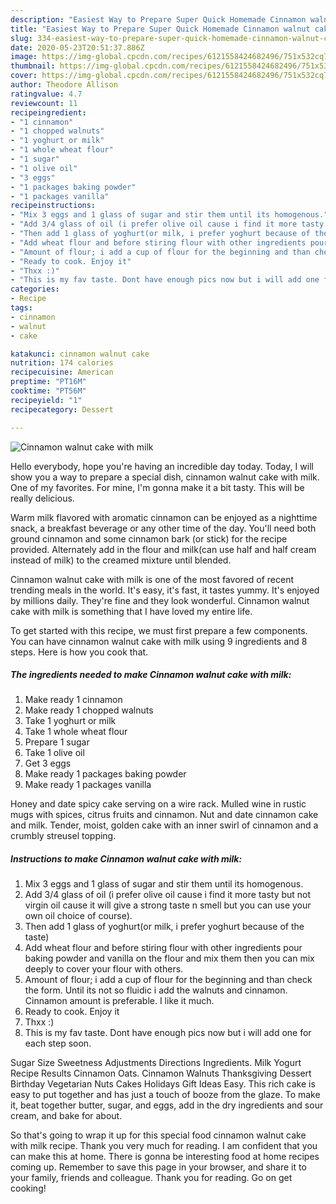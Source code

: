 ```yaml
---
description: "Easiest Way to Prepare Super Quick Homemade Cinnamon walnut cake with milk"
title: "Easiest Way to Prepare Super Quick Homemade Cinnamon walnut cake with milk"
slug: 334-easiest-way-to-prepare-super-quick-homemade-cinnamon-walnut-cake-with-milk
date: 2020-05-23T20:51:37.886Z
image: https://img-global.cpcdn.com/recipes/6121558424682496/751x532cq70/cinnamon-walnut-cake-with-milk-recipe-main-photo.jpg
thumbnail: https://img-global.cpcdn.com/recipes/6121558424682496/751x532cq70/cinnamon-walnut-cake-with-milk-recipe-main-photo.jpg
cover: https://img-global.cpcdn.com/recipes/6121558424682496/751x532cq70/cinnamon-walnut-cake-with-milk-recipe-main-photo.jpg
author: Theodore Allison
ratingvalue: 4.7
reviewcount: 11
recipeingredient:
- "1 cinnamon"
- "1 chopped walnuts"
- "1 yoghurt or milk"
- "1 whole wheat flour"
- "1 sugar"
- "1 olive oil"
- "3 eggs"
- "1 packages baking powder"
- "1 packages vanilla"
recipeinstructions:
- "Mix 3 eggs and 1 glass of sugar and stir them until its homogenous."
- "Add 3/4 glass of oil (i prefer olive oil cause i find it more tasty but not virgin oil cause it will give a strong taste n smell but you can use your own oil choice of course)."
- "Then add 1 glass of yoghurt(or milk, i prefer yoghurt because of the taste)"
- "Add wheat flour and before stiring flour with other ingredients pour baking powder and vanilla on the flour and mix them then you can mix deeply to cover your flour with others."
- "Amount of flour; i add a cup of flour for the beginning and than check the form. Until its not so fluidic i add the walnuts and cinnamon. Cinnamon amount is preferable. I like it much."
- "Ready to cook. Enjoy it"
- "Thxx :)"
- "This is my fav taste. Dont have enough pics now but i will add one for each step soon."
categories:
- Recipe
tags:
- cinnamon
- walnut
- cake

katakunci: cinnamon walnut cake 
nutrition: 174 calories
recipecuisine: American
preptime: "PT16M"
cooktime: "PT56M"
recipeyield: "1"
recipecategory: Dessert

---
```



![Cinnamon walnut cake with milk](https://img-global.cpcdn.com/recipes/6121558424682496/751x532cq70/cinnamon-walnut-cake-with-milk-recipe-main-photo.jpg)

Hello everybody, hope you're having an incredible day today. Today, I will show you a way to prepare a special dish, cinnamon walnut cake with milk. One of my favorites. For mine, I'm gonna make it a bit tasty. This will be really delicious.

Warm milk flavored with aromatic cinnamon can be enjoyed as a nighttime snack, a breakfast beverage or any other time of the day. You&#39;ll need both ground cinnamon and some cinnamon bark (or stick) for the recipe provided. Alternately add in the flour and milk(can use half and half cream instead of milk) to the creamed mixture until blended.

Cinnamon walnut cake with milk is one of the most favored of recent trending meals in the world. It's easy, it's fast, it tastes yummy. It's enjoyed by millions daily. They're fine and they look wonderful. Cinnamon walnut cake with milk is something that I have loved my entire life.


To get started with this recipe, we must first prepare a few components. You can have cinnamon walnut cake with milk using 9 ingredients and 8 steps. Here is how you cook that.

<!--inarticleads1-->

##### The ingredients needed to make Cinnamon walnut cake with milk:

1. Make ready 1 cinnamon
1. Make ready 1 chopped walnuts
1. Take 1 yoghurt or milk
1. Take 1 whole wheat flour
1. Prepare 1 sugar
1. Take 1 olive oil
1. Get 3 eggs
1. Make ready 1 packages baking powder
1. Make ready 1 packages vanilla


Honey and date spicy cake serving on a wire rack. Mulled wine in rustic mugs with spices, citrus fruits and cinnamon. Nut and date cinnamon cake and milk. Tender, moist, golden cake with an inner swirl of cinnamon and a crumbly streusel topping. 

<!--inarticleads2-->

##### Instructions to make Cinnamon walnut cake with milk:

1. Mix 3 eggs and 1 glass of sugar and stir them until its homogenous.
1. Add 3/4 glass of oil (i prefer olive oil cause i find it more tasty but not virgin oil cause it will give a strong taste n smell but you can use your own oil choice of course).
1. Then add 1 glass of yoghurt(or milk, i prefer yoghurt because of the taste)
1. Add wheat flour and before stiring flour with other ingredients pour baking powder and vanilla on the flour and mix them then you can mix deeply to cover your flour with others.
1. Amount of flour; i add a cup of flour for the beginning and than check the form. Until its not so fluidic i add the walnuts and cinnamon. Cinnamon amount is preferable. I like it much.
1. Ready to cook. Enjoy it
1. Thxx :)
1. This is my fav taste. Dont have enough pics now but i will add one for each step soon.


Sugar Size Sweetness Adjustments Directions Ingredients. Milk Yogurt Recipe Results Cinnamon Oats. Cinnamon Walnuts Thanksgiving Dessert Birthday Vegetarian Nuts Cakes Holidays Gift Ideas Easy. This rich cake is easy to put together and has just a touch of booze from the glaze. To make it, beat together butter, sugar, and eggs, add in the dry ingredients and sour cream, and bake for about. 

So that's going to wrap it up for this special food cinnamon walnut cake with milk recipe. Thank you very much for reading. I am confident that you can make this at home. There is gonna be interesting food at home recipes coming up. Remember to save this page in your browser, and share it to your family, friends and colleague. Thank you for reading. Go on get cooking!
